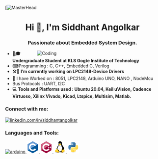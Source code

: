 [![MasterHead](https://media-exp1.licdn.com/dms/image/C4D16AQE0bqXgvF_igQ/profile-displaybackgroundimage-shrink_350_1400/0/1624783634932?e=1658966400&v=beta&t=Z_jgo96byE33ZVwwrjRNpyaH1YpzBuchaevAqTk1dwc)

<h1 align="center">Hi 👋, I'm Siddhant Angolkar</h1>
<h3 align="center">Passionate about Embedded System Design.</h3>
<img align="right" alt="Coding" width="400" src="https://www.redsharknews.com/hubfs/ARM%20Processor.jpg">

- 👨‍**🎓Undergraduate Student at KLS Gogte Institute of Technology**
- ⌨Programming : C, C++, Embedded C, Verilog
- 🛠🔨 **I’m currently working on LPC2148-Device Drivers**
- 🥇 I have Worked on : 8051, LPC2148, Arduino UNO, NANO , NodeMcu
- Bus Protocols : UART, I2C
- 💻 **Tools and Platforms used : Ubuntu 20.04, Keil uVision, Cadence Virtuoso, Xilinx Vivado, Kicad, Ltspice, Multisim, Matlab.**

<h3 align="left">Connect with me:</h3>
<p align="left">
<a href="https://linkedin.com/in/linkedin.com/in/siddhantangolkar" target="blank"><img align="center" src="https://raw.githubusercontent.com/rahuldkjain/github-profile-readme-generator/master/src/images/icons/Social/linked-in-alt.svg" alt="linkedin.com/in/siddhantangolkar" height="30" width="40" /></a>
</p>

<h3 align="left">Languages and Tools:</h3>
<p align="left"> <a href="https://www.arduino.cc/" target="_blank" rel="noreferrer"> <img src="https://cdn.worldvectorlogo.com/logos/arduino-1.svg" alt="arduino" width="40" height="40"/> </a> <a href="https://www.cprogramming.com/" target="_blank" rel="noreferrer"> <img src="https://raw.githubusercontent.com/devicons/devicon/master/icons/c/c-original.svg" alt="c" width="40" height="40"/> </a> <a href="https://www.w3schools.com/cpp/" target="_blank" rel="noreferrer"> <img src="https://raw.githubusercontent.com/devicons/devicon/master/icons/cplusplus/cplusplus-original.svg" alt="cplusplus" width="40" height="40"/> </a> <a href="https://www.linux.org/" target="_blank" rel="noreferrer"> <img src="https://raw.githubusercontent.com/devicons/devicon/master/icons/linux/linux-original.svg" alt="linux" width="40" height="40"/> </a> <a href="https://www.python.org" target="_blank" rel="noreferrer"> <img src="https://raw.githubusercontent.com/devicons/devicon/master/icons/python/python-original.svg" alt="python" width="40" height="40"/> </a> </p>
